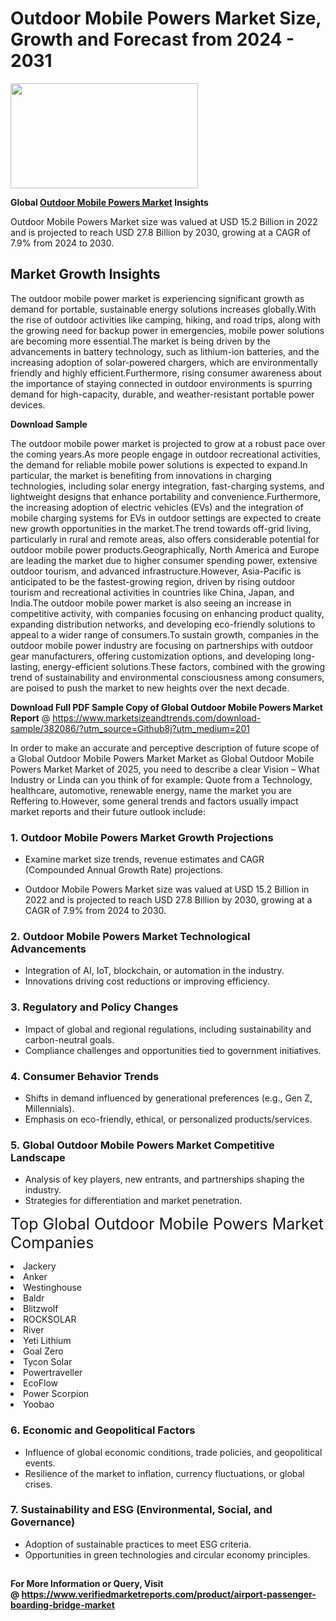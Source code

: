 <H1>Outdoor Mobile Powers Market Size, Growth and Forecast from 2024 - 2031</H1><img class="aligncenter size-medium wp-image-584254" src="https://thirdeyenews.in/wp-content/uploads/2024/09/Global-Market-Research-300x168.jpeg" alt="" width="300" height="168" /><p><strong>Global&nbsp;<a href="https://www.marketsizeandtrends.com/download-sample/382086/?utm_source=Github8j?utm_medium=201">Outdoor Mobile Powers Market</a> Insights</strong></p><p>Outdoor Mobile Powers Market size was valued at USD 15.2 Billion in 2022 and is projected to reach USD 27.8 Billion by 2030, growing at a CAGR of 7.9% from 2024 to 2030.</p><p><h2>Market Growth Insights</h2> <p>The outdoor mobile power market is experiencing significant growth as demand for portable, sustainable energy solutions increases globally.With the rise of outdoor activities like camping, hiking, and road trips, along with the growing need for backup power in emergencies, mobile power solutions are becoming more essential.The market is being driven by the advancements in battery technology, such as lithium-ion batteries, and the increasing adoption of solar-powered chargers, which are environmentally friendly and highly efficient.Furthermore, rising consumer awareness about the importance of staying connected in outdoor environments is spurring demand for high-capacity, durable, and weather-resistant portable power devices.</p> <p><strong>Download Sample</strong></p> <p>The outdoor mobile power market is projected to grow at a robust pace over the coming years.As more people engage in outdoor recreational activities, the demand for reliable mobile power solutions is expected to expand.In particular, the market is benefiting from innovations in charging technologies, including solar energy integration, fast-charging systems, and lightweight designs that enhance portability and convenience.Furthermore, the increasing adoption of electric vehicles (EVs) and the integration of mobile charging systems for EVs in outdoor settings are expected to create new growth opportunities in the market.The trend towards off-grid living, particularly in rural and remote areas, also offers considerable potential for outdoor mobile power products.Geographically, North America and Europe are leading the market due to higher consumer spending power, extensive outdoor tourism, and advanced infrastructure.However, Asia-Pacific is anticipated to be the fastest-growing region, driven by rising outdoor tourism and recreational activities in countries like China, Japan, and India.The outdoor mobile power market is also seeing an increase in competitive activity, with companies focusing on enhancing product quality, expanding distribution networks, and developing eco-friendly solutions to appeal to a wider range of consumers.To sustain growth, companies in the outdoor mobile power industry are focusing on partnerships with outdoor gear manufacturers, offering customization options, and developing long-lasting, energy-efficient solutions.These factors, combined with the growing trend of sustainability and environmental consciousness among consumers, are poised to push the market to new heights over the next decade.<p><span class=""><strong>Download Full PDF Sample Copy of Global Outdoor Mobile Powers Market Report</strong> @ <a href="https://www.marketsizeandtrends.com/download-sample/382086/?utm_source=Github8j?utm_medium=201" target="_blank">https://www.marketsizeandtrends.com/download-sample/382086/?utm_source=Github8j?utm_medium=201</a></span></p><p>In order to make an accurate and perceptive description of future scope of a Global&nbsp;Outdoor Mobile Powers Market Market as Global&nbsp;Outdoor Mobile Powers Market Market of 2025, you need to describe a clear Vision &ndash; What Industry or Linda can you think of for example: Quote from a Technology, healthcare, automotive, renewable energy, name the market you are Reffering to.However, some general trends and factors usually impact market reports and their future outlook include:</p><h3>1.&nbsp;<strong>Outdoor Mobile Powers Market Growth Projections</strong></h3><ul><li>Examine market size trends, revenue estimates and CAGR (Compounded Annual Growth Rate) projections.</li><li><p>Outdoor Mobile Powers Market size was valued at USD 15.2 Billion in 2022 and is projected to reach USD 27.8 Billion by 2030, growing at a CAGR of 7.9% from 2024 to 2030.</p></li></ul><h3>2.&nbsp;<strong>Outdoor Mobile Powers Market Technological Advancements</strong></h3><ul><li>Integration of AI, IoT, blockchain, or automation in the industry.</li><li>Innovations driving cost reductions or improving efficiency.</li></ul><h3>3.&nbsp;<strong>Regulatory and Policy Changes</strong></h3><ul><li>Impact of global and regional regulations, including sustainability and carbon-neutral goals.</li><li>Compliance challenges and opportunities tied to government initiatives.</li></ul><h3>4.&nbsp;<strong>Consumer Behavior Trends</strong></h3><ul><li>Shifts in demand influenced by generational preferences (e.g., Gen Z, Millennials).</li><li>Emphasis on eco-friendly, ethical, or personalized products/services.</li></ul><h3>5.&nbsp;<strong>Global Outdoor Mobile Powers Market Competitive Landscape</strong></h3><ul><li>Analysis of key players, new entrants, and partnerships shaping the industry.</li><li>Strategies for differentiation and market penetration.</li></ul><p data-pm-slice="1 1 []"><span style="color: inherit; font-family: inherit; font-size: 25px;">Top Global Outdoor Mobile Powers Market Companies</span></p><div class="" data-test-id=""><p><li>Jackery</li><li> Anker</li><li> Westinghouse</li><li> Baldr</li><li> Blitzwolf</li><li> ROCKSOLAR</li><li> River</li><li> Yeti Lithium</li><li> Goal Zero</li><li> Tycon Solar</li><li> Powertraveller</li><li> EcoFlow</li><li> Power Scorpion</li><li> Yoobao</li></p></div><h3>6.&nbsp;<strong>Economic and Geopolitical Factors</strong></h3><ul><li>Influence of global economic conditions, trade policies, and geopolitical events.</li><li>Resilience of the market to inflation, currency fluctuations, or global crises.</li></ul><h3>7.&nbsp;<strong>Sustainability and ESG (Environmental, Social, and Governance)</strong></h3><ul><li>Adoption of sustainable practices to meet ESG criteria.</li><li>Opportunities in green technologies and circular economy principles.</li></ul><h2><strong style="font-size: 14px;">For More Information or Query, Visit @&nbsp;</strong><a style="background-color: #ffffff; font-size: 14px;" href="https://www.marketsizeandtrends.com/report/outdoor-mobile-powers-market/" target="_blank">https://www.verifiedmarketreports.com/product/airport-passenger-boarding-bridge-market</a></h2>